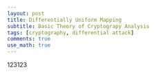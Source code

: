 ```yaml
---
layout: post
title: Differentially Uniform Mapping
subtitle: Basic Theory of Cryptograpy Analysis
tags: [cryptography, differential attack]
comments: true
use_math: true
---
```


123123
